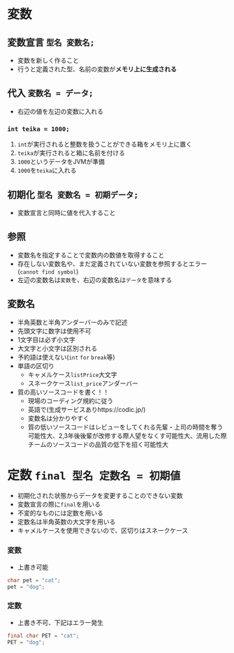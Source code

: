 # 変数
## 変数宣言 `型名 変数名;`
- 変数を新しく作ること
- 行うと定義された型、名前の変数が<b>メモリ上に生成される</b>
## 代入 `変数名 = データ;`
- 右辺の値を左辺の変数に入れる
### `int teika = 1000;`
1. `int`が実行されると整数を扱うことができる箱をメモリ上に置く
2. `teika`が実行されると箱に名前を付ける
3. `1000`というデータをJVMが準備
4. `1000`を`teika`に入れる
## 初期化 `型名 変数名 = 初期データ;`
- 変数宣言と同時に値を代入すること
## 参照
- 変数名を指定することで変数内の数値を取得すること
- 存在しない変数名や、まだ定義されていない変数を参照するとエラー(`cannot find symbol`)
- 左辺の変数名は`変数`を、右辺の変数名は`データ`を意味する
## 変数名
- 半角英数と半角アンダーバーのみで記述
- 先頭文字に数字は使用不可
- 1文字目は必ず小文字
- 大文字と小文字は区別される
- 予約語は使えない(`int` `for` `break`等)
- 単語の区切り
  - キャメルケース`listPrice`大文字
  - スネークケース`list_price`アンダーバー
- 質の高いソースコードを書く！！
  - 現場のコーディング規約に従う
  - 英語で(生成サービスありhttps://codic.jp/)
  - 変数名は分かりやすく
  - 質の低いソースコードはレビューをしてくれる先輩・上司の時間を奪う可能性大、2,3年後後輩が改修する際人望をなくす可能性大、流用した際チームのソースコードの品質の低下を招く可能性大
# 定数 `final 型名 定数名 = 初期値`
- 初期化された状態からデータを変更することのできない変数
- 変数宣言の際に`final`を用いる
- 不変的なものには定数を用いる
- 定数名は半角英数の大文字を用いる
- キャメルケースを使用できないので、区切りはスネークケース
### 変数
- 上書き可能
```java
char pet = "cat";
pet = "dog";
```
### 定数
- 上書き不可、下記はエラー発生
```java
final char PET = "cat";
PET = "dog";
```

